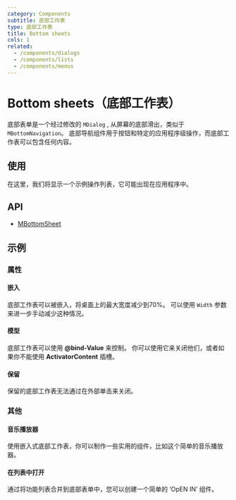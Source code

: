 ```yaml
---
category: Components
subtitle: 底部工作表
type: 底部工作表
title: Bottom sheets
cols: 1
related:
  - /components/dialogs
  - /components/lists
  - /components/menus
---
```


# Bottom sheets（底部工作表）

底部表单是一个经过修改的 `MDialog` , 从屏幕的底部滑出，类似于 `MBottomNavigation`。 底部导航组件用于按钮和特定的应用程序级操作，而底部工作表可以包含任何内容。

## 使用

在这里，我们将显示一个示例操作列表，它可能出现在应用程序中。

<usage name="">

## API

- [MBottomSheet](/api/MBottomSheet)

## 示例

### 属性

#### 嵌入

底部工作表可以被嵌入，将桌面上的最大宽度减少到70%。 可以使用 `Width` 参数来进一步手动减少这种情况。

<example file="" />

#### 模型

底部工作表可以使用 **@bind-Value** 来控制。 你可以使用它来关闭他们，或者如果你不能使用 **ActivatorContent** 插槽。

<example file="" />

#### 保留

保留的底部工作表无法通过在外部单击来关闭。

<example file="" />

### 其他

#### 音乐播放器

使用嵌入式底部工作表，你可以制作一些实用的组件，比如这个简单的音乐播放器。

<example file="" />

#### 在列表中打开

通过将功能列表合并到底部表单中，您可以创建一个简单的 ‘OpEN IN’ 组件。

<example file="" />
